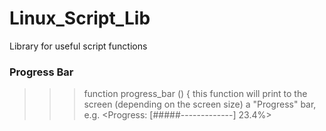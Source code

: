 # Linux_Script_Lib
Library for useful script functions

### Progress Bar
>>> function progress_bar () {
  this function will print to the screen (depending on the screen size)
  a "Progress" bar, e.g. <Progress: [#####-------------] 23.4%>
